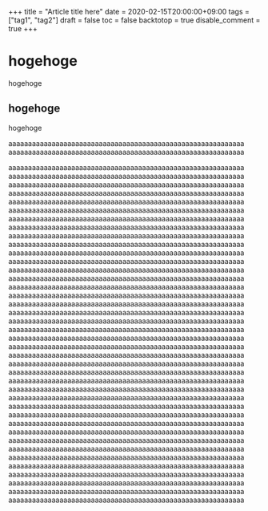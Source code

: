 +++
title = "Article title here"
date = 2020-02-15T20:00:00+09:00
tags = ["tag1", "tag2"]
draft = false
toc = false
backtotop = true
disable_comment = true
+++

# hogehoge
hogehoge

## hogehoge
hogehoge

aaaaaaaaaaaaaaaaaaaaaaaaaaaaaaaaaaaaaaaaaaaaaaaaaaaaaaaaaaaa
aaaaaaaaaaaaaaaaaaaaaaaaaaaaaaaaaaaaaaaaaaaaaaaaaaaaaaaaaaaa

aaaaaaaaaaaaaaaaaaaaaaaaaaaaaaaaaaaaaaaaaaaaaaaaaaaaaaaaaaaa
aaaaaaaaaaaaaaaaaaaaaaaaaaaaaaaaaaaaaaaaaaaaaaaaaaaaaaaaaaaa
aaaaaaaaaaaaaaaaaaaaaaaaaaaaaaaaaaaaaaaaaaaaaaaaaaaaaaaaaaaa
aaaaaaaaaaaaaaaaaaaaaaaaaaaaaaaaaaaaaaaaaaaaaaaaaaaaaaaaaaaa
aaaaaaaaaaaaaaaaaaaaaaaaaaaaaaaaaaaaaaaaaaaaaaaaaaaaaaaaaaaa
aaaaaaaaaaaaaaaaaaaaaaaaaaaaaaaaaaaaaaaaaaaaaaaaaaaaaaaaaaaa
aaaaaaaaaaaaaaaaaaaaaaaaaaaaaaaaaaaaaaaaaaaaaaaaaaaaaaaaaaaa
aaaaaaaaaaaaaaaaaaaaaaaaaaaaaaaaaaaaaaaaaaaaaaaaaaaaaaaaaaaa
aaaaaaaaaaaaaaaaaaaaaaaaaaaaaaaaaaaaaaaaaaaaaaaaaaaaaaaaaaaa
aaaaaaaaaaaaaaaaaaaaaaaaaaaaaaaaaaaaaaaaaaaaaaaaaaaaaaaaaaaa
aaaaaaaaaaaaaaaaaaaaaaaaaaaaaaaaaaaaaaaaaaaaaaaaaaaaaaaaaaaa
aaaaaaaaaaaaaaaaaaaaaaaaaaaaaaaaaaaaaaaaaaaaaaaaaaaaaaaaaaaa
aaaaaaaaaaaaaaaaaaaaaaaaaaaaaaaaaaaaaaaaaaaaaaaaaaaaaaaaaaaa
aaaaaaaaaaaaaaaaaaaaaaaaaaaaaaaaaaaaaaaaaaaaaaaaaaaaaaaaaaaa
aaaaaaaaaaaaaaaaaaaaaaaaaaaaaaaaaaaaaaaaaaaaaaaaaaaaaaaaaaaa
aaaaaaaaaaaaaaaaaaaaaaaaaaaaaaaaaaaaaaaaaaaaaaaaaaaaaaaaaaaa
aaaaaaaaaaaaaaaaaaaaaaaaaaaaaaaaaaaaaaaaaaaaaaaaaaaaaaaaaaaa
aaaaaaaaaaaaaaaaaaaaaaaaaaaaaaaaaaaaaaaaaaaaaaaaaaaaaaaaaaaa
aaaaaaaaaaaaaaaaaaaaaaaaaaaaaaaaaaaaaaaaaaaaaaaaaaaaaaaaaaaa
aaaaaaaaaaaaaaaaaaaaaaaaaaaaaaaaaaaaaaaaaaaaaaaaaaaaaaaaaaaa
aaaaaaaaaaaaaaaaaaaaaaaaaaaaaaaaaaaaaaaaaaaaaaaaaaaaaaaaaaaa
aaaaaaaaaaaaaaaaaaaaaaaaaaaaaaaaaaaaaaaaaaaaaaaaaaaaaaaaaaaa
aaaaaaaaaaaaaaaaaaaaaaaaaaaaaaaaaaaaaaaaaaaaaaaaaaaaaaaaaaaa
aaaaaaaaaaaaaaaaaaaaaaaaaaaaaaaaaaaaaaaaaaaaaaaaaaaaaaaaaaaa
aaaaaaaaaaaaaaaaaaaaaaaaaaaaaaaaaaaaaaaaaaaaaaaaaaaaaaaaaaaa
aaaaaaaaaaaaaaaaaaaaaaaaaaaaaaaaaaaaaaaaaaaaaaaaaaaaaaaaaaaa
aaaaaaaaaaaaaaaaaaaaaaaaaaaaaaaaaaaaaaaaaaaaaaaaaaaaaaaaaaaa
aaaaaaaaaaaaaaaaaaaaaaaaaaaaaaaaaaaaaaaaaaaaaaaaaaaaaaaaaaaa
aaaaaaaaaaaaaaaaaaaaaaaaaaaaaaaaaaaaaaaaaaaaaaaaaaaaaaaaaaaa
aaaaaaaaaaaaaaaaaaaaaaaaaaaaaaaaaaaaaaaaaaaaaaaaaaaaaaaaaaaa
aaaaaaaaaaaaaaaaaaaaaaaaaaaaaaaaaaaaaaaaaaaaaaaaaaaaaaaaaaaa
aaaaaaaaaaaaaaaaaaaaaaaaaaaaaaaaaaaaaaaaaaaaaaaaaaaaaaaaaaaa
aaaaaaaaaaaaaaaaaaaaaaaaaaaaaaaaaaaaaaaaaaaaaaaaaaaaaaaaaaaa
aaaaaaaaaaaaaaaaaaaaaaaaaaaaaaaaaaaaaaaaaaaaaaaaaaaaaaaaaaaa
aaaaaaaaaaaaaaaaaaaaaaaaaaaaaaaaaaaaaaaaaaaaaaaaaaaaaaaaaaaa
aaaaaaaaaaaaaaaaaaaaaaaaaaaaaaaaaaaaaaaaaaaaaaaaaaaaaaaaaaaa
aaaaaaaaaaaaaaaaaaaaaaaaaaaaaaaaaaaaaaaaaaaaaaaaaaaaaaaaaaaa
aaaaaaaaaaaaaaaaaaaaaaaaaaaaaaaaaaaaaaaaaaaaaaaaaaaaaaaaaaaa
aaaaaaaaaaaaaaaaaaaaaaaaaaaaaaaaaaaaaaaaaaaaaaaaaaaaaaaaaaaa
aaaaaaaaaaaaaaaaaaaaaaaaaaaaaaaaaaaaaaaaaaaaaaaaaaaaaaaaaaaa
